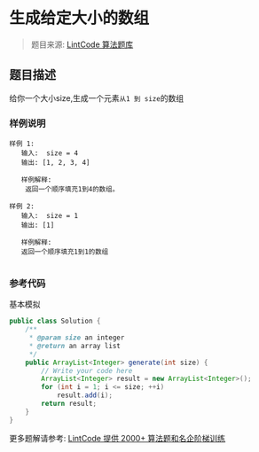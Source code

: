 # 生成给定大小的数组
 > 题目来源: [LintCode 算法题库](https://www.lintcode.com/problem/generate-arraylist-with-given-size/?utm_source=sc-github-wzz)
 ## 题目描述
 给你一个大小size,生成一个元素`从1 到 size`的数组
 ### 样例说明
 ```
样例 1:
	输入:  size = 4
	输出: [1, 2, 3, 4]
	
	样例解释: 
	 返回一个顺序填充1到4的数组。
	 
样例 2:
	输入:  size = 1
	输出: [1]
	
	样例解释: 
	返回一个顺序填充1到1的数组
	
```

 ### 参考代码
 基本模拟
```java
public class Solution {
    /**
     * @param size an integer
     * @return an array list
     */
    public ArrayList<Integer> generate(int size) {
        // Write your code here
        ArrayList<Integer> result = new ArrayList<Integer>();
        for (int i = 1; i <= size; ++i)
            result.add(i);
        return result;
    }
}
```
 更多题解请参考: [LintCode 提供 2000+ 算法题和名企阶梯训练](https://www.lintcode.com/problem/?utm_source=sc-github-wzz)